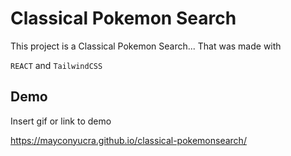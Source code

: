 # Classical Pokemon Search

This project is a Classical Pokemon Search... That was made with


`REACT` and `TailwindCSS`




## Demo

Insert gif or link to demo

https://mayconyucra.github.io/classical-pokemonsearch/
